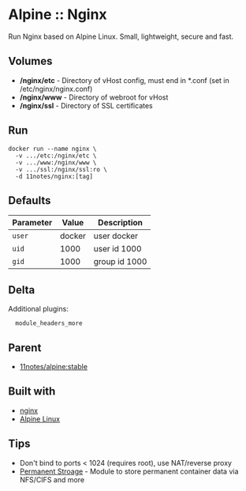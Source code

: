# Alpine :: Nginx
Run Nginx based on Alpine Linux. Small, lightweight, secure and fast.

## Volumes
* **/nginx/etc** - Directory of vHost config, must end in *.conf (set in /etc/nginx/nginx.conf)
* **/nginx/www** - Directory of webroot for vHost
* **/nginx/ssl** - Directory of SSL certificates

## Run
```shell
docker run --name nginx \
  -v .../etc:/nginx/etc \
  -v .../www:/nginx/www \
  -v .../ssl:/nginx/ssl:ro \
  -d 11notes/nginx:[tag]
```

## Defaults
| Parameter | Value | Description |
| --- | --- | --- |
| `user` | docker | user docker |
| `uid` | 1000 | user id 1000 |
| `gid` | 1000 | group id 1000 |

## Delta
Additional plugins:

```shell
  module_headers_more
```

## Parent
* [11notes/alpine:stable](https://github.com/11notes/docker-alpine)

## Built with
* [nginx](https://nginx.org/)
* [Alpine Linux](https://alpinelinux.org/)

## Tips
* Don't bind to ports < 1024 (requires root), use NAT/reverse proxy
* [Permanent Stroage](https://github.com/11notes/alpine-docker-netshare) - Module to store permanent container data via NFS/CIFS and more